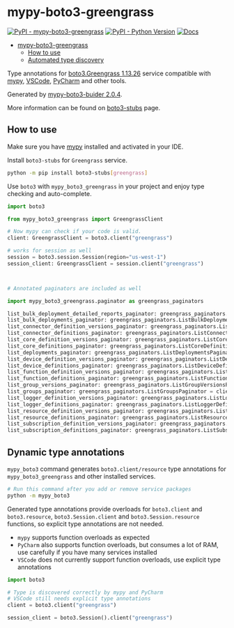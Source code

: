 # mypy-boto3-greengrass

[![PyPI - mypy-boto3-greengrass](https://img.shields.io/pypi/v/mypy-boto3-greengrass.svg?color=blue)](https://pypi.org/project/mypy-boto3-greengrass)
[![PyPI - Python Version](https://img.shields.io/pypi/pyversions/mypy-boto3-greengrass.svg?color=blue)](https://pypi.org/project/mypy-boto3-greengrass)
[![Docs](https://img.shields.io/readthedocs/mypy-boto3-builder.svg?color=blue)](https://mypy-boto3-builder.readthedocs.io/)

- [mypy-boto3-greengrass](#mypy-boto3-greengrass)
  - [How to use](#how-to-use)
  - [Automated type discovery](#automated-type-discovery)

Type annotations for
[boto3.Greengrass 1.13.26](https://boto3.amazonaws.com/v1/documentation/api/1.13.26/reference/services/greengrass.html#Greengrass) service
compatible with [mypy](https://github.com/python/mypy), [VSCode](https://code.visualstudio.com/),
[PyCharm](https://www.jetbrains.com/pycharm/) and other tools.

Generated by [mypy-boto3-buider 2.0.4](https://github.com/vemel/mypy_boto3_builder).

More information can be found on [boto3-stubs](https://pypi.org/project/boto3-stubs/) page.

## How to use

Make sure you have [mypy](https://github.com/python/mypy) installed and activated in your IDE.

Install `boto3-stubs` for `Greengrass` service.

```bash
python -m pip install boto3-stubs[greengrass]
```

Use `boto3` with `mypy_boto3_greengrass` in your project and enjoy type checking and auto-complete.

```python
import boto3

from mypy_boto3_greengrass import GreengrassClient

# Now mypy can check if your code is valid.
client: GreengrassClient = boto3.client("greengrass")

# works for session as well
session = boto3.session.Session(region="us-west-1")
session_client: GreengrassClient = session.client("greengrass")



# Annotated paginators are included as well

import mypy_boto3_greengrass.paginator as greengrass_paginators

list_bulk_deployment_detailed_reports_paginator: greengrass_paginators.ListBulkDeploymentDetailedReportsPaginator = client.get_paginator("list_bulk_deployment_detailed_reports")
list_bulk_deployments_paginator: greengrass_paginators.ListBulkDeploymentsPaginator = client.get_paginator("list_bulk_deployments")
list_connector_definition_versions_paginator: greengrass_paginators.ListConnectorDefinitionVersionsPaginator = client.get_paginator("list_connector_definition_versions")
list_connector_definitions_paginator: greengrass_paginators.ListConnectorDefinitionsPaginator = client.get_paginator("list_connector_definitions")
list_core_definition_versions_paginator: greengrass_paginators.ListCoreDefinitionVersionsPaginator = client.get_paginator("list_core_definition_versions")
list_core_definitions_paginator: greengrass_paginators.ListCoreDefinitionsPaginator = client.get_paginator("list_core_definitions")
list_deployments_paginator: greengrass_paginators.ListDeploymentsPaginator = client.get_paginator("list_deployments")
list_device_definition_versions_paginator: greengrass_paginators.ListDeviceDefinitionVersionsPaginator = client.get_paginator("list_device_definition_versions")
list_device_definitions_paginator: greengrass_paginators.ListDeviceDefinitionsPaginator = client.get_paginator("list_device_definitions")
list_function_definition_versions_paginator: greengrass_paginators.ListFunctionDefinitionVersionsPaginator = client.get_paginator("list_function_definition_versions")
list_function_definitions_paginator: greengrass_paginators.ListFunctionDefinitionsPaginator = client.get_paginator("list_function_definitions")
list_group_versions_paginator: greengrass_paginators.ListGroupVersionsPaginator = client.get_paginator("list_group_versions")
list_groups_paginator: greengrass_paginators.ListGroupsPaginator = client.get_paginator("list_groups")
list_logger_definition_versions_paginator: greengrass_paginators.ListLoggerDefinitionVersionsPaginator = client.get_paginator("list_logger_definition_versions")
list_logger_definitions_paginator: greengrass_paginators.ListLoggerDefinitionsPaginator = client.get_paginator("list_logger_definitions")
list_resource_definition_versions_paginator: greengrass_paginators.ListResourceDefinitionVersionsPaginator = client.get_paginator("list_resource_definition_versions")
list_resource_definitions_paginator: greengrass_paginators.ListResourceDefinitionsPaginator = client.get_paginator("list_resource_definitions")
list_subscription_definition_versions_paginator: greengrass_paginators.ListSubscriptionDefinitionVersionsPaginator = client.get_paginator("list_subscription_definition_versions")
list_subscription_definitions_paginator: greengrass_paginators.ListSubscriptionDefinitionsPaginator = client.get_paginator("list_subscription_definitions")
```

## Dynamic type annotations

`mypy_boto3` command generates `boto3.client/resource` type annotations for
`mypy_boto3_greengrass` and other installed services.

```bash
# Run this command after you add or remove service packages
python -m mypy_boto3
```

Generated type annotations provide overloads for `boto3.client` and `boto3.resource`,
`boto3.Session.client` and `boto3.Session.resource` functions,
so explicit type annotations are not needed.

- `mypy` supports function overloads as expected
- `PyCharm` also supports function overloads, but consumes a lot of RAM, use carefully if you have many services installed
- `VSCode` does not currently support function overloads, use explicit type annotations

```python
import boto3

# Type is discovered correctly by mypy and PyCharm
# VSCode still needs explicit type annotations
client = boto3.client("greengrass")

session_client = boto3.Session().client("greengrass")
```